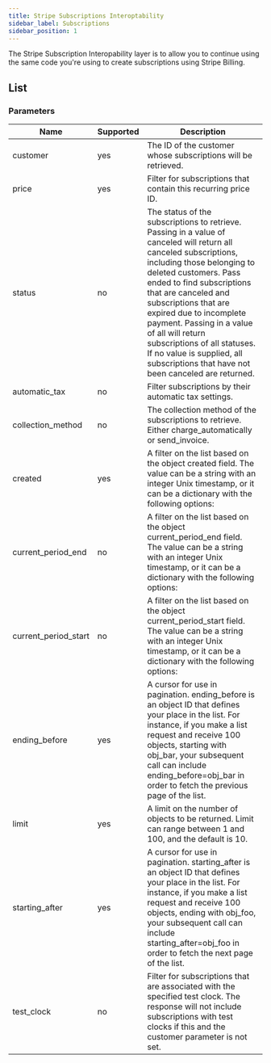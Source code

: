 ```yaml
---
title: Stripe Subscriptions Interoptability
sidebar_label: Subscriptions
sidebar_position: 1
---
```

The Stripe Subscription Interopability layer is to allow you to continue using the same code you're using to create subscriptions using Stripe Billing.

## List

### Parameters

| Name | Supported | Description |
| --- | --- | --- |
| customer | yes | The ID of the customer whose subscriptions will be retrieved. |
| price | yes | Filter for subscriptions that contain this recurring price ID. |
| status | no | The status of the subscriptions to retrieve. Passing in a value of canceled will return all canceled subscriptions, including those belonging to deleted customers. Pass ended to find subscriptions that are canceled and subscriptions that are expired due to incomplete payment. Passing in a value of all will return subscriptions of all statuses. If no value is supplied, all subscriptions that have not been canceled are returned. |
| automatic_tax | no | Filter subscriptions by their automatic tax settings. |
| collection_method | no | The collection method of the subscriptions to retrieve. Either charge_automatically or send_invoice. |
| created | yes | A filter on the list based on the object created field. The value can be a string with an integer Unix timestamp, or it can be a dictionary with the following options: |
| current_period_end | no | A filter on the list based on the object current_period_end field. The value can be a string with an integer Unix timestamp, or it can be a dictionary with the following options: |
| current_period_start | no | A filter on the list based on the object current_period_start field. The value can be a string with an integer Unix timestamp, or it can be a dictionary with the following options: |
| ending_before | yes | A cursor for use in pagination. ending_before is an object ID that defines your place in the list. For instance, if you make a list request and receive 100 objects, starting with obj_bar, your subsequent call can include ending_before=obj_bar in order to fetch the previous page of the list. |
| limit | yes | A limit on the number of objects to be returned. Limit can range between 1 and 100, and the default is 10. |
| starting_after | yes | A cursor for use in pagination. starting_after is an object ID that defines your place in the list. For instance, if you make a list request and receive 100 objects, ending with obj_foo, your subsequent call can include starting_after=obj_foo in order to fetch the next page of the list. |
| test_clock | no | Filter for subscriptions that are associated with the specified test clock. The response will not include subscriptions with test clocks if this and the customer parameter is not set. |